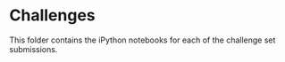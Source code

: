 # Challenges  

This folder contains the iPython notebooks for each of the challenge set submissions.  
